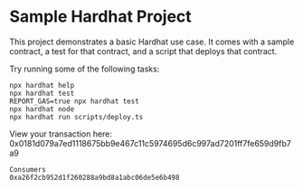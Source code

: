 # Sample Hardhat Project

This project demonstrates a basic Hardhat use case. It comes with a sample contract, a test for that contract, and a script that deploys that contract.

Try running some of the following tasks:

```shell
npx hardhat help
npx hardhat test
REPORT_GAS=true npx hardhat test
npx hardhat node
npx hardhat run scripts/deploy.ts
```

View your transaction here:
0x0181d079a7ed1118675bb9e467c11c5974695d6c997ad7201ff7fe659d9fb7a9

```
Consumers
0xa26f2cb952d1f260288a9bd8a1abc06de5e6b498
```

